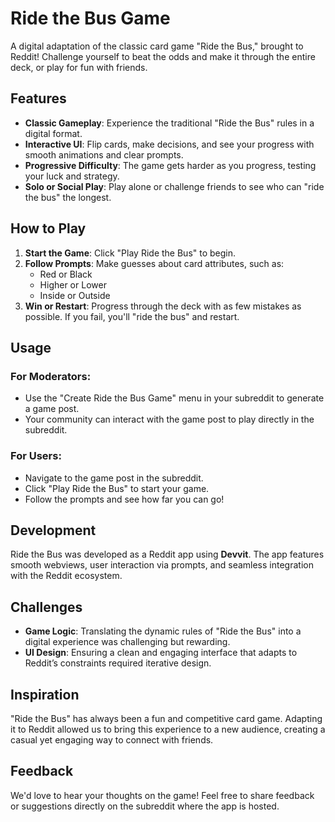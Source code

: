 # Ride the Bus Game

A digital adaptation of the classic card game "Ride the Bus," brought to Reddit! Challenge yourself to beat the odds and make it through the entire deck, or play for fun with friends.

## Features

- **Classic Gameplay**: Experience the traditional "Ride the Bus" rules in a digital format.
- **Interactive UI**: Flip cards, make decisions, and see your progress with smooth animations and clear prompts.
- **Progressive Difficulty**: The game gets harder as you progress, testing your luck and strategy.
- **Solo or Social Play**: Play alone or challenge friends to see who can "ride the bus" the longest.

## How to Play

1. **Start the Game**: Click "Play Ride the Bus" to begin.
2. **Follow Prompts**: Make guesses about card attributes, such as:
   - Red or Black
   - Higher or Lower
   - Inside or Outside
3. **Win or Restart**: Progress through the deck with as few mistakes as possible. If you fail, you'll "ride the bus" and restart.

## Usage

### For Moderators:
- Use the "Create Ride the Bus Game" menu in your subreddit to generate a game post.
- Your community can interact with the game post to play directly in the subreddit.

### For Users:
- Navigate to the game post in the subreddit.
- Click "Play Ride the Bus" to start your game.
- Follow the prompts and see how far you can go!

## Development

Ride the Bus was developed as a Reddit app using **Devvit**. The app features smooth webviews, user interaction via prompts, and seamless integration with the Reddit ecosystem.

## Challenges

- **Game Logic**: Translating the dynamic rules of "Ride the Bus" into a digital experience was challenging but rewarding.
- **UI Design**: Ensuring a clean and engaging interface that adapts to Reddit’s constraints required iterative design.

## Inspiration

"Ride the Bus" has always been a fun and competitive card game. Adapting it to Reddit allowed us to bring this experience to a new audience, creating a casual yet engaging way to connect with friends.

## Feedback

We'd love to hear your thoughts on the game! Feel free to share feedback or suggestions directly on the subreddit where the app is hosted.
